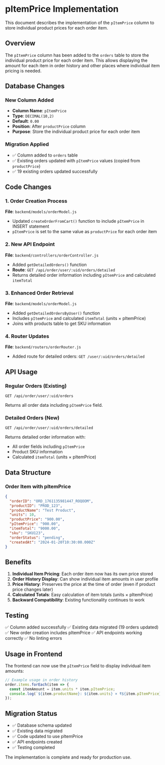 # pItemPrice Implementation

This document describes the implementation of the `pItemPrice` column to store individual product prices for each order item.

## Overview

The `pItemPrice` column has been added to the `orders` table to store the individual product price for each order item. This allows displaying the amount for each item in order history and other places where individual item pricing is needed.

## Database Changes

### New Column Added
- **Column Name**: `pItemPrice`
- **Type**: `DECIMAL(10,2)`
- **Default**: `0.00`
- **Position**: After `productPrice` column
- **Purpose**: Store the individual product price for each order item

### Migration Applied
- ✅ Column added to `orders` table
- ✅ Existing orders updated with `pItemPrice` values (copied from `productPrice`)
- ✅ 19 existing orders updated successfully

## Code Changes

### 1. Order Creation Process
**File**: `backend/models/orderModel.js`
- Updated `createOrderFromCart()` function to include `pItemPrice` in INSERT statement
- `pItemPrice` is set to the same value as `productPrice` for each order item

### 2. New API Endpoint
**File**: `backend/controllers/orderController.js`
- Added `getDetailedOrders()` function
- **Route**: `GET /api/order/user/:uid/orders/detailed`
- Returns detailed order information including `pItemPrice` and calculated `itemTotal`

### 3. Enhanced Order Retrieval
**File**: `backend/models/orderModel.js`
- Added `getDetailedOrdersByUser()` function
- Includes `pItemPrice` and calculated `itemTotal` (units × pItemPrice)
- Joins with products table to get SKU information

### 4. Router Updates
**File**: `backend/routers/orderRouter.js`
- Added route for detailed orders: `GET /user/:uid/orders/detailed`

## API Usage

### Regular Orders (Existing)
```
GET /api/order/user/:uid/orders
```
Returns all order data including `pItemPrice` field.

### Detailed Orders (New)
```
GET /api/order/user/:uid/orders/detailed
```
Returns detailed order information with:
- All order fields including `pItemPrice`
- Product SKU information
- Calculated `itemTotal` (units × pItemPrice)

## Data Structure

### Order Item with pItemPrice
```json
{
  "orderID": "ORD_1761135981447_ROQOOM",
  "productID": "PROD_123",
  "productName": "Test Product",
  "units": 10,
  "productPrice": "900.00",
  "pItemPrice": "900.00",
  "itemTotal": "9000.00",
  "sku": "SKU123",
  "orderStatus": "pending",
  "createdAt": "2024-01-20T10:30:00.000Z"
}
```

## Benefits

1. **Individual Item Pricing**: Each order item now has its own price stored
2. **Order History Display**: Can show individual item amounts in user profile
3. **Price History**: Preserves the price at the time of order (even if product price changes later)
4. **Calculated Totals**: Easy calculation of item totals (units × pItemPrice)
5. **Backward Compatibility**: Existing functionality continues to work

## Testing

✅ Column added successfully
✅ Existing data migrated (19 orders updated)
✅ New order creation includes pItemPrice
✅ API endpoints working correctly
✅ No linting errors

## Usage in Frontend

The frontend can now use the `pItemPrice` field to display individual item amounts:

```javascript
// Example usage in order history
order.items.forEach(item => {
  const itemAmount = item.units * item.pItemPrice;
  console.log(`${item.productName}: ${item.units} × ₹${item.pItemPrice} = ₹${itemAmount}`);
});
```

## Migration Status

- ✅ Database schema updated
- ✅ Existing data migrated
- ✅ Code updated to use pItemPrice
- ✅ API endpoints created
- ✅ Testing completed

The implementation is complete and ready for production use.
